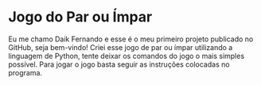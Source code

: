 # Jogo do Par ou Ímpar
Eu me chamo Daik Fernando e esse é o meu primeiro projeto publicado no GitHub, seja bem-vindo!
Criei esse jogo de par ou ímpar utilizando a linguagem de Python, tente deixar os comandos do jogo o mais simples possível.
Para jogar o jogo basta seguir as instruções colocadas no programa.
